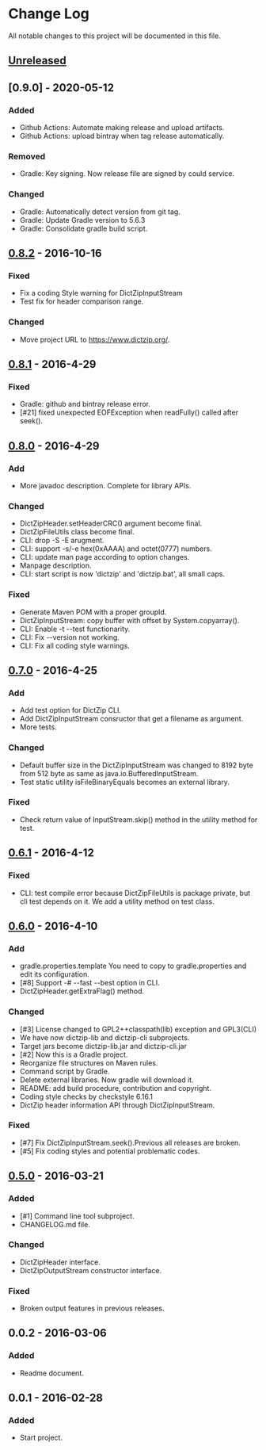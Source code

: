 # Change Log
All notable changes to this project will be documented in this file.

## [Unreleased]

## [0.9.0] - 2020-05-12

### Added
- Github Actions: Automate making release and upload artifacts.
- Github Actions: upload bintray when tag release automatically.

### Removed
- Gradle: Key signing. Now release file are signed by could service.

### Changed
- Gradle: Automatically detect version from git tag.
- Gradle: Update Gradle version to 5.6.3
- Gradle: Consolidate gradle build script.

## [0.8.2] - 2016-10-16
### Fixed
- Fix a coding Style warning for DictZipInputStream
- Test fix for header comparison range.

### Changed
- Move project URL to https://www.dictzip.org/.

## [0.8.1] - 2016-4-29
### Fixed
- Gradle: github and bintray release error.
- [#21] fixed unexpected EOFException when readFully() called after seek().

## [0.8.0] - 2016-4-29
### Add
- More javadoc description. Complete for library APIs.

### Changed
- DictZipHeader.setHeaderCRC() argument become final.
- DictZipFileUtils class become final.
- CLI: drop -S -E <base64> arugment.
- CLI: support -s/-e hex(0xAAAA) and octet(0777) numbers.
- CLI: update man page according to option changes.
- Manpage description.
- CLI: start script is now 'dictzip' and 'dictzip.bat', all small caps.

### Fixed
- Generate Maven POM with a proper groupId.
- DictZipInputStream: copy buffer with offset by System.copyarray().
- CLI: Enable -t --test functionarity.
- CLI: Fix --version not working.
- CLI: Fix all coding style warnings.

## [0.7.0] - 2016-4-25
### Add
- Add test option for DictZip CLI.
- Add DictZipInputStream consructor that get a filename as argument.
- More tests.

### Changed
- Default buffer size in the DictZipInputStream was changed to 8192 byte
  from 512 byte as same as java.io.BufferedInputStream.
- Test static utility isFileBinaryEquals becomes an external library.

### Fixed
- Check return value of InputStream.skip() method in the utility method
  for test.

## [0.6.1] - 2016-4-12
### Fixed
- CLI: test compile error because DictZipFileUtils is package private,
  but cli test depends on it. We add a utility method on test class.

## [0.6.0] - 2016-4-10
### Add
- gradle.properties.template
  You need to copy to gradle.properties and edit its configuration.
- [#8] Support -# --fast --best option in CLI.
- DictZipHeader.getExtraFlag() method.

### Changed
- [#3] License changed to GPL2++classpath(lib) exception and GPL3(CLI)
- We have now dictzip-lib and dictzip-cli subprojects.
- Target jars become dictzip-lib.jar and dictzip-cli.jar
- [#2] Now this is a Gradle project.
- Reorganize file structures on Maven rules.
- Command script by Gradle.
- Delete external libraries. Now gradle will download it.
- README: add build procedure, contribution and copyright.
- Coding style checks by checkstyle 6.16.1
- DictZip header information API through DictZipInputStream.

### Fixed
- [#7] Fix DictZipInputStream.seek().Previous all releases are broken.
- [#5] Fix coding styles and potential problematic codes.

## [0.5.0] - 2016-03-21
### Added
- [#1] Command line tool subproject.
- CHANGELOG.md file.

### Changed
- DictZipHeader interface.
- DictZipOutputStream constructor interface.

### Fixed
- Broken output features in previous releases.

## 0.0.2 - 2016-03-06
### Added
- Readme document.

## 0.0.1 - 2016-02-28
### Added
- Start project.

[Unreleased]: https://github.com/dictzip/dictzip-java/compare/v0.8.3...HEAD
[0.8.3]: https://github.com/dictzip/dictzip-java/compare/v0.8.2...v0.8.3
[0.8.2]: https://github.com/dictzip/dictzip-java/compare/v0.8.1...v0.8.2
[0.8.1]: https://github.com/dictzip/dictzip-java/compare/v0.8.0...v0.8.1
[0.8.0]: https://github.com/dictzip/dictzip-java/compare/v0.7.0...v0.8.0
[0.7.0]: https://github.com/dictzip/dictzip-java/compare/v0.6.1...v0.7.0
[0.6.1]: https://github.com/dictzip/dictzip-java/compare/v0.6.0...v0.6.1
[0.6.0]: https://github.com/dictzip/dictzip-java/compare/v0.5.0...v0.6.0
[0.5.0]: https://github.com/dictzip/dictzip-java/compare/v0.0.2...v0.5.0
